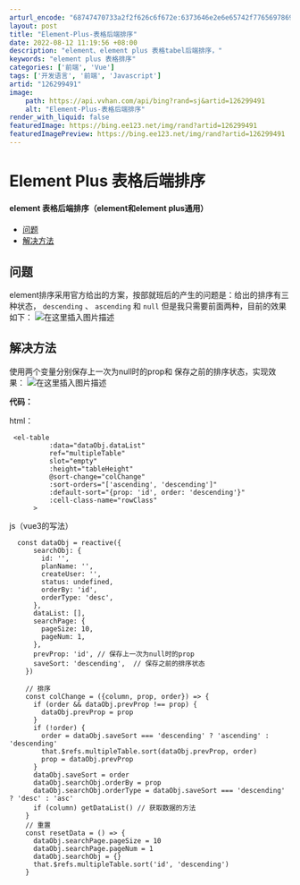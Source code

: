 ```yaml
---
arturl_encode: "68747470733a2f2f626c6f672e:6373646e2e6e65742f77656978696e5f34323931323233372f:61727469636c652f64657461696c732f313236323939343931"
layout: post
title: "Element-Plus-表格后端排序"
date: 2022-08-12 11:19:56 +08:00
description: "element、element plus 表格tabel后端排序，"
keywords: "element plus 表格排序"
categories: ['前端', 'Vue']
tags: ['开发语言', '前端', 'Javascript']
artid: "126299491"
image:
    path: https://api.vvhan.com/api/bing?rand=sj&artid=126299491
    alt: "Element-Plus-表格后端排序"
render_with_liquid: false
featuredImage: https://bing.ee123.net/img/rand?artid=126299491
featuredImagePreview: https://bing.ee123.net/img/rand?artid=126299491
---
```


# Element Plus 表格后端排序

#### element 表格后端排序（element和element plus通用）

* [问题](#_2)
* [解决方法](#_6)

## 问题

element排序采用官方给出的方案，按部就班后的产生的问题是：给出的排序有三种状态，
`descending`
、
`ascending`
和
`null`
但是我只需要前面两种，目前的效果如下：
![在这里插入图片描述](https://i-blog.csdnimg.cn/blog_migrate/ff725c0df6af41d2b892451219079fff.gif#pic_center)

## 解决方法

使用两个变量分别保存上一次为null时的prop和 保存之前的排序状态，实现效果：
![在这里插入图片描述](https://i-blog.csdnimg.cn/blog_migrate/cedc31f52c2a2fbecd6b7eb6ba92f4cd.gif#pic_center)

**代码：**

html：

```
 <el-table
          :data="dataObj.dataList"
          ref="multipleTable"
          slot="empty"
          :height="tableHeight"
          @sort-change="colChange"
          :sort-orders="['ascending', 'descending']"
          :default-sort="{prop: 'id', order: 'descending'}"
          :cell-class-name="rowClass"
      >

```

js（vue3的写法）

```
  const dataObj = reactive({
      searchObj: {
        id: '',
        planName: '',
        createUser: '',
        status: undefined,
        orderBy: 'id',
        orderType: 'desc',
      },
      dataList: [],
      searchPage: {
        pageSize: 10,
        pageNum: 1,
      },
      prevProp: 'id', // 保存上一次为null时的prop
      saveSort: 'descending',  // 保存之前的排序状态
    })

```

```
	// 排序
    const colChange = ({column, prop, order}) => {
      if (order && dataObj.prevProp !== prop) {
        dataObj.prevProp = prop
      }
      if (!order) {
        order = dataObj.saveSort === 'descending' ? 'ascending' : 'descending'
        that.$refs.multipleTable.sort(dataObj.prevProp, order)
        prop = dataObj.prevProp
      }
      dataObj.saveSort = order
      dataObj.searchObj.orderBy = prop
      dataObj.searchObj.orderType = dataObj.saveSort === 'descending' ? 'desc' : 'asc'
      if (column) getDataList() // 获取数据的方法
    }
    // 重置
    const resetData = () => {
      dataObj.searchPage.pageSize = 10
      dataObj.searchPage.pageNum = 1
      dataObj.searchObj = {}
      that.$refs.multipleTable.sort('id', 'descending')
    }

```